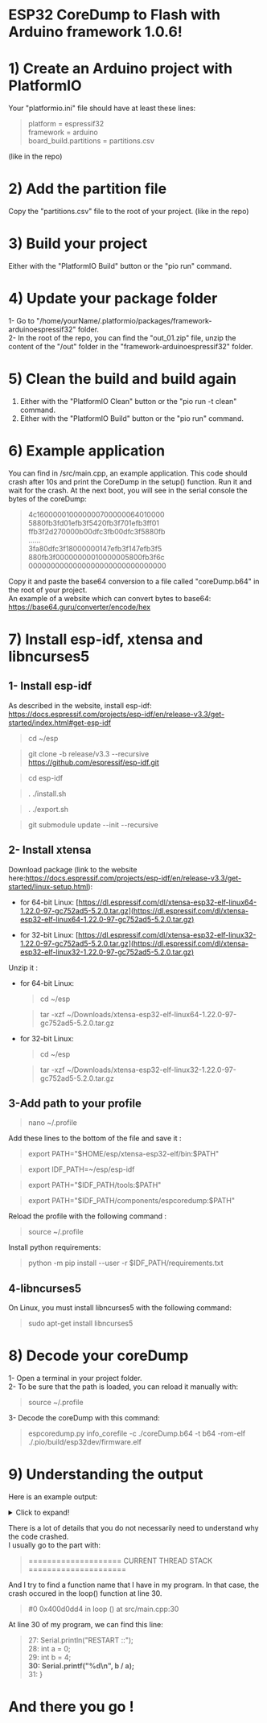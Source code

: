 # ESP32 CoreDump to Flash with Arduino framework 1.0.6!

# 1) Create an Arduino project with PlatformIO
Your "platformio.ini" file should have at least these lines:
>platform = espressif32  
>framework = arduino  
>board_build.partitions = partitions.csv  

(like in the repo) 

# 2) Add the partition file
Copy the "partitions.csv" file to the root of your project. (like in the repo) 

# 3) Build your project
Either with the "PlatformIO Build" button or the "pio run" command.

# 4) Update your package folder
1- Go to "/home/yourName/.platformio/packages/framework-arduinoespressif32" folder.  
2- In the root of the repo, you can find the "out_01.zip" file, unzip the content of the "/out"   folder in the "framework-arduinoespressif32" folder.
# 5) Clean the build and build again
1) Either with the "PlatformIO Clean" button or the "pio run -t clean" command.
2) Either with the "PlatformIO Build" button or the "pio run" command.
# 6) Example application
You can find in /src/main.cpp, an example application. This code should crash after 10s and print the CoreDump in the setup() function.
Run it and wait for the crash. At the next boot, you will see in the serial console the bytes of the coreDump:
>4c160000010000000700000064010000  
>5880fb3fd01efb3f5420fb3f701efb3ff01  
>ffb3f2d270000b00dfc3fb00dfc3f5880fb  
>......  
>3fa80dfc3f18000000147efb3f147efb3f5  
>880fb3f00000000010000005800fb3f6c  
>0000000000000000000000000000000  

Copy it and paste the base64 conversion to a file called "coreDump.b64" in the root of your project.  
An example of a website which can convert bytes to base64: https://base64.guru/converter/encode/hex  
# 7) Install esp-idf, xtensa and libncurses5 
## 1- Install esp-idf
As described in the website, install esp-idf: https://docs.espressif.com/projects/esp-idf/en/release-v3.3/get-started/index.html#get-esp-idf
>cd ~/esp

>git clone -b release/v3.3 --recursive https://github.com/espressif/esp-idf.git

>cd esp-idf

>. ./install.sh

>. ./export.sh

>git submodule update --init --recursive

## 2- Install xtensa
Download package (link to the website here:https://docs.espressif.com/projects/esp-idf/en/release-v3.3/get-started/linux-setup.html):
-   for 64-bit Linux:
    [https://dl.espressif.com/dl/xtensa-esp32-elf-linux64-1.22.0-97-gc752ad5-5.2.0.tar.gz](https://dl.espressif.com/dl/xtensa-esp32-elf-linux64-1.22.0-97-gc752ad5-5.2.0.tar.gz)
    
-   for 32-bit Linux:
    [https://dl.espressif.com/dl/xtensa-esp32-elf-linux32-1.22.0-97-gc752ad5-5.2.0.tar.gz](https://dl.espressif.com/dl/xtensa-esp32-elf-linux32-1.22.0-97-gc752ad5-5.2.0.tar.gz)

Unzip it :
-   for 64-bit Linux:
    >cd ~/esp
    
    >tar -xzf ~/Downloads/xtensa-esp32-elf-linux64-1.22.0-97-gc752ad5-5.2.0.tar.gz
    
-   for 32-bit Linux:
    >cd ~/esp
    
    >tar -xzf ~/Downloads/xtensa-esp32-elf-linux32-1.22.0-97-gc752ad5-5.2.0.tar.gz


## 3-Add path to your profile
>nano ~/.profile

Add these lines to the bottom of the file and save it :
>export PATH="\$HOME/esp/xtensa-esp32-elf/bin:\$PATH"

>export IDF_PATH=~/esp/esp-idf

>export PATH="\$IDF_PATH/tools:\$PATH"

>export PATH="\$IDF_PATH/components/espcoredump:\$PATH"

Reload the profile with the following command :
> source ~/.profile

Install python requirements:
>python -m pip install --user -r $IDF_PATH/requirements.txt

## 4-libncurses5 
On Linux, you must install libncurses5 with the following command:
>sudo apt-get install libncurses5

# 8) Decode your coreDump
1- Open a terminal in your project folder.  
2- To be sure that the path is loaded, you can reload it manually with:  
>source ~/.profile

3- Decode the coreDump with this command:
>espcoredump.py info_corefile -c ./coreDump.b64 -t b64 -rom-elf ./.pio/build/esp32dev/firmware.elf
# 9) Understanding the output
Here is an example output: 

<details>
  <summary>Click to expand!</summary>
  
  >espcoredump.py v0.3-dev
===============================================================
==================== ESP32 CORE DUMP START ====================
================== CURRENT THREAD REGISTERS ===================
pc             0x400d0dd4	0x400d0dd4 <loop()+60>
lbeg           0x400014fd	1073747197
lend           0x4000150d	1073747213
lcount         0xffffffff	4294967295
sar            0x1e	30
ps             0x60720	395040
threadptr      <unavailable>
br             <unavailable>
scompare1      <unavailable>
acclo          <unavailable>
acchi          <unavailable>
m0             <unavailable>
m1             <unavailable>
m2             <unavailable>
m3             <unavailable>
expstate       <unavailable>
f64r_lo        <unavailable>
f64r_hi        <unavailable>
f64s           <unavailable>
fcr            <unavailable>
fsr            <unavailable>
a0             0x400d2258	1074602584
a1             0x3ffb1f90	1073422224
a2             0x0	0
a3             0x3ffc0280	1073480320
a4             0x20	32
a5             0x80000020	-2147483616
a6             0x8	8
a7             0x1	1
a8             0x800d0dcf	-2146628145
a9             0x3ffb1f70	1073422192
a10            0xc	12
a11            0x3f400132	1061159218
a12            0x4	4
a13            0x3	3
a14            0x3	3
a15            0x0	0
==================== CURRENT THREAD STACK =====================
#0  0x400d0dd4 in loop () at src/main.cpp:30
#1  0x400d2258 in loopTask (pvParameters=<optimized out>) at /home/mathieu/.platformio/packages/framework-arduinoespressif32/cores/esp32/main.cpp:23
#2  0x40086f40 in vPortTaskWrapper (pxCode=0x400d2240 <loopTask(void*)>, pvParameters=0x0) at /home/mathieu/Bureau/lib_builder/esp32-arduino-lib-builder/esp-idf/components/freertos/port.c:143
======================== THREADS INFO =========================
  Id   Target Id         Frame 
  7    process 6         0x40081e08 in esp_crosscore_int_send_yield (core_id=0) at /home/mathieu/Bureau/lib_builder/esp32-arduino-lib-builder/esp-idf/components/esp32/crosscore_int.c:117
  6    process 5         0x40081d91 in esp_crosscore_int_send (core_id=<optimized out>, reason_mask=<optimized out>) at /home/mathieu/Bureau/lib_builder/esp32-arduino-lib-builder/esp-idf/components/esp32/crosscore_int.c:109
  5    process 4         0x40081da1 in esp_crosscore_int_send (core_id=<optimized out>, reason_mask=<optimized out>) at /home/mathieu/Bureau/lib_builder/esp32-arduino-lib-builder/esp-idf/components/esp32/crosscore_int.c:111
  4    process 3         0x40081e08 in esp_crosscore_int_send_yield (core_id=0) at /home/mathieu/Bureau/lib_builder/esp32-arduino-lib-builder/esp-idf/components/esp32/crosscore_int.c:117
  3    process 2         0x400ea1ea in esp_pm_impl_waiti () at /home/mathieu/Bureau/lib_builder/esp32-arduino-lib-builder/esp-idf/components/esp32/pm_esp32.c:492
  2    process 1         0x400ea1ea in esp_pm_impl_waiti () at /home/mathieu/Bureau/lib_builder/esp32-arduino-lib-builder/esp-idf/components/esp32/pm_esp32.c:492
>* 1    <main task>       0x400d0dd4 in loop () at src/main.cpp:30

>======================= ALL MEMORY REGIONS ========================
Name   Address   Size   Attrs
.rtc.text 0x400c0000 0x0 RW  
.rtc.dummy 0x3ff80000 0x0 RW  
.rtc.force_fast 0x3ff80000 0x0 RW  
.rtc_noinit 0x50000200 0x0 RW  
.rtc.force_slow 0x50000200 0x0 RW  
.iram0.vectors 0x40080000 0x400 R XA
.iram0.text 0x40080400 0xb900 RWXA
.dram0.data 0x3ffbdb60 0x26dc RW A
.noinit 0x3ffc023c 0x0 RW  
.flash.rodata 0x3f400020 0xc82c RW A
.flash.text 0x400d0018 0x1a46c R XA
.coredump.tasks.data 0x3ffb8058 0x164 RW 
.coredump.tasks.data 0x3ffb1ed0 0x184 RW 
.coredump.tasks.data 0x3ffbc30c 0x164 RW 
.coredump.tasks.data 0x3ffbc150 0x1a8 RW 
.coredump.tasks.data 0x3ffbc890 0x164 RW 
.coredump.tasks.data 0x3ffbc6d0 0x1ac RW 
.coredump.tasks.data 0x3ffbd318 0x164 RW 
.coredump.tasks.data 0x3ffbd140 0x1c4 RW 
.coredump.tasks.data 0x3ffba3d8 0x164 RW 
.coredump.tasks.data 0x3ffba1e0 0x1e4 RW 
.coredump.tasks.data 0x3ffb9e54 0x164 RW 
.coredump.tasks.data 0x3ffb9c60 0x1e0 RW 
.coredump.tasks.data 0x3ffb796c 0x164 RW 
.coredump.tasks.data 0x3ffb7790 0x1c8 RW 
===================== ESP32 CORE DUMP END =====================
===============================================================
Done!
</details>

There is a lot of details that you do not necessarily need to understand why the code crashed.  
I usually go to the part with:
>==================== CURRENT THREAD STACK =====================

And I try to find a function name that I have in my program. In that case, the crash occured in the loop() function at line 30.
>#0  0x400d0dd4 in loop () at src/main.cpp:30

At line 30 of my program, we can find this line:  
>27: Serial.println("RESTART ::");  
28: int  a = 0;  
29: int  b = 4;  
**30: Serial.printf("%d\n", b / a);**  
31: }  

# And there you go !

